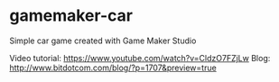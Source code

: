 gamemaker-car
=============

Simple car game created with Game Maker Studio

Video tutorial: https://www.youtube.com/watch?v=CldzO7FZjLw
Blog: http://www.bitdotcom.com/blog/?p=1707&preview=true
